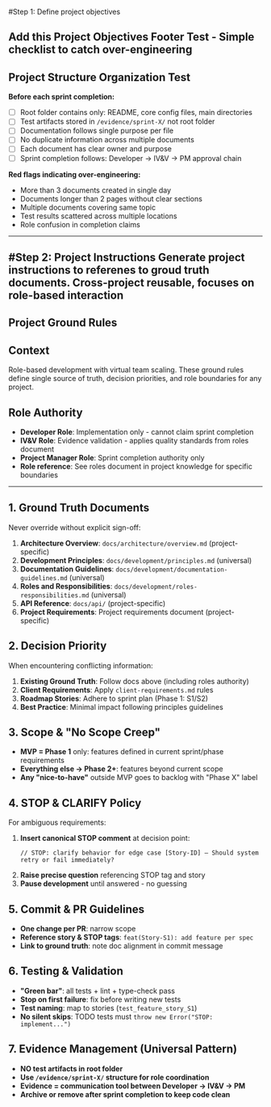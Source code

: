 #Step 1: Define project objectives

Add this Project Objectives Footer Test - Simple checklist to catch over-engineering
 -----------------
## Project Structure Organization Test

**Before each sprint completion:**
- [ ] Root folder contains only: README, core config files, main directories
- [ ] Test artifacts stored in `/evidence/sprint-X/` not root folder  
- [ ] Documentation follows single purpose per file
- [ ] No duplicate information across multiple documents
- [ ] Each document has clear owner and purpose
- [ ] Sprint completion follows: Developer → IV&V → PM approval chain

**Red flags indicating over-engineering:**
- More than 3 documents created in single day
- Documents longer than 2 pages without clear sections
- Multiple documents covering same topic
- Test results scattered across multiple locations
- Role confusion in completion claims

--------------------------

#Step 2: Project Instructions
Generate  project instructions to referenes to groud truth documents.
Cross-project reusable, focuses on role-based interaction
--------------------------
## Project Ground Rules

## Context  
Role-based development with virtual team scaling. These ground rules define single source of truth, decision priorities, and role boundaries for any project.

## Role Authority
- **Developer Role**: Implementation only - cannot claim sprint completion
- **IV&V Role**: Evidence validation - applies quality standards from roles document  
- **Project Manager Role**: Sprint completion authority only
- **Role reference**: See roles document in project knowledge for specific boundaries

---

## 1. Ground Truth Documents  
Never override without explicit sign-off:
1. **Architecture Overview**: `docs/architecture/overview.md` (project-specific)
2. **Development Principles**: `docs/development/principles.md` (universal)
3. **Documentation Guidelines**: `docs/development/documentation-guidelines.md` (universal)  
4. **Roles and Responsibilities**: `docs/development/roles-responsibilities.md` (universal)
5. **API Reference**: `docs/api/` (project-specific)
6. **Project Requirements**: Project requirements document (project-specific)

## 2. Decision Priority  
When encountering conflicting information:
1. **Existing Ground Truth**: Follow docs above (including roles authority)
2. **Client Requirements**: Apply `client-requirements.md` rules  
3. **Roadmap Stories**: Adhere to sprint plan (Phase 1: S1/S2)  
4. **Best Practice**: Minimal impact following principles guidelines

## 3. Scope & "No Scope Creep"  
- **MVP = Phase 1** only: features defined in current sprint/phase requirements
- **Everything else → Phase 2+**: features beyond current scope  
- **Any "nice-to-have"** outside MVP goes to backlog with "Phase X" label

## 4. STOP & CLARIFY Policy  
For ambiguous requirements:
1. **Insert canonical STOP comment** at decision point:
   ```
   // STOP: clarify behavior for edge case [Story-ID] – Should system retry or fail immediately?
   ```
2. **Raise precise question** referencing STOP tag and story
3. **Pause development** until answered - no guessing

## 5. Commit & PR Guidelines
- **One change per PR**: narrow scope
- **Reference story & STOP tags**: `feat(Story-S1): add feature per spec`
- **Link to ground truth**: note doc alignment in commit message

## 6. Testing & Validation
- **"Green bar"**: all tests + lint + type-check pass
- **Stop on first failure**: fix before writing new tests
- **Test naming**: map to stories (`test_feature_story_S1`)
- **No silent skips**: TODO tests must `throw new Error("STOP: implement...")`

## 7. Evidence Management (Universal Pattern)
- **NO test artifacts in root folder**
- **Use `/evidence/sprint-X/` structure for role coordination**
- **Evidence = communication tool between Developer → IV&V → PM**
- **Archive or remove after sprint completion to keep code clean**
